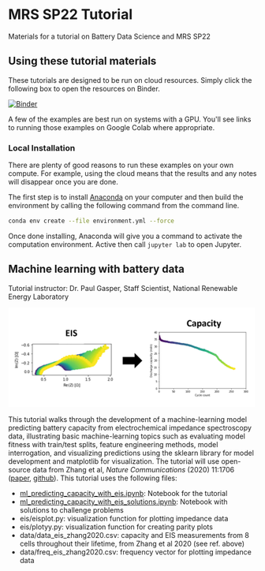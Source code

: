 # MRS SP22 Tutorial

Materials for a tutorial on Battery Data Science and MRS SP22

## Using these tutorial materials

These tutorials are designed to be run on cloud resources. 
Simply click the following box to open the resources on Binder.

[![Binder](https://mybinder.org/badge_logo.svg)](https://mybinder.org/v2/gh/battery-data-commons/mrs-sp22-tutorial/HEAD)

A few of the examples are best run on systems with a GPU. You'll see links to running those examples on Google Colab where appropriate.

### Local Installation

There are plenty of good reasons to run these examples on your own compute.
For example, using the cloud means that the results and any notes will disappear once you are done.

The first step is to install [Anaconda](https://docs.conda.io/en/latest/miniconda.html) on your computer and then build the environment by calling the following command from the command line.

```bash
conda env create --file environment.yml --force
```

Once done installing, Anaconda will give you a command to activate the computation environment. Active then call `jupyter lab` to open Jupyter.

## Machine learning with battery data
Tutorial instructor: Dr. Paul Gasper, Staff Scientist, National Renewable Energy Laboratory

<img src="figures/eis_to_q.png" width="500"/>

This tutorial walks through the development of a machine-learning model predicting battery capacity from electrochemical impedance spectroscopy data, illustrating basic machine-learning topics such as evaluating model fitness with train/test splits, feature engineering methods, model interrogation, and visualizing predictions using the sklearn library for model development and matplotlib for visualization. The tutorial will use open-source data from Zhang et al, *Nature Communications* (2020) 11:1706 ([paper](https://www.nature.com/articles/s41467-020-15235-7.pdf), [github](https://github.com/YunweiZhang/ML-identify-battery-degradation)). This tutorial uses the following files:
- [ml_predicting_capacity_with_eis.ipynb](/ml_predicting_capacity_with_eis.ipynb): Notebook for the tutorial
- [ml_predicting_capacity_with_eis_solutions.ipynb](/ml_predicting_capacity_with_eis_solutions.ipynb): Notebook with solutions to challenge problems
- eis/eisplot.py: visualization function for plotting impedance data
- eis/plotyy.py: visualization function for creating parity plots
- data/data_eis_zhang2020.csv: capacity and EIS measurements from 8 cells throughout their lifetime, from Zhang et al 2020 (see ref. above)
- data/freq_eis_zhang2020.csv: frequency vector for plotting impedance data
